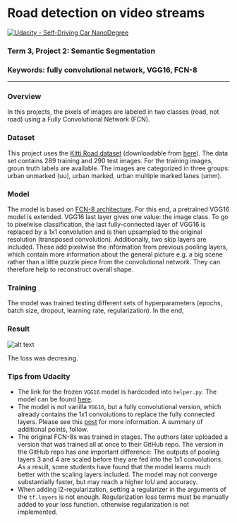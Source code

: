 # Road detection on video streams
[![Udacity - Self-Driving Car NanoDegree](https://s3.amazonaws.com/udacity-sdc/github/shield-carnd.svg)](http://www.udacity.com/drive)

### Term 3, Project 2: Semantic Segmentation
### Keywords: fully convolutional network, VGG16, FCN-8

[//]: # (Image References)
[result]: ./runs/results.gif "Result" 

---

### Overview
In this projects, the pixels of images are labeled in two classes (road, not road) using a Fully Convolutional Network (FCN).

### Dataset
This project uses the [Kitti Road dataset](http://www.cvlibs.net/datasets/kitti/eval_road.php) (downloadable from [here](http://www.cvlibs.net/download.php?file=data_road.zip)).
The data set contains 289 training and 290 test images. For the training images, groun truth labels are available. The images are categorized in three groups: urban unmarked (uu), urban marked, urban multiple marked lanes (umm).

### Model
The model is based on [FCN-8 architecture](https://people.eecs.berkeley.edu/~jonlong/long_shelhamer_fcn.pdf). 
For this end, a pretrained VGG16 model is extended. VGG16 last layer gives one value: the image class. To go to pixelwise classification,
the last fully-connected layer of VGG16 is replaced by a 1x1 convolution and is then upsampled to the original resolution (transposed convolution).
Additionally, two skip layers are included. These add pixelwise the information from previous pooling layers, which contain more information about the general picture e.g. a big scene rather than a little puzzle piece from the convolutional network. They can therefore help to reconstruct overall shape.

### Training
The model was trained testing different sets of hyperparameters (epochs, batch size, dropout, learning rate, regularization).
In the end, 

### Result
![alt text][result]

The loss was decresing.

 
 ### Tips from Udacity
- The link for the frozen `VGG16` model is hardcoded into `helper.py`.  The model can be found [here](https://s3-us-west-1.amazonaws.com/udacity-selfdrivingcar/vgg.zip).
- The model is not vanilla `VGG16`, but a fully convolutional version, which already contains the 1x1 convolutions to replace the fully connected layers. Please see this [post](https://s3-us-west-1.amazonaws.com/udacity-selfdrivingcar/forum_archive/Semantic_Segmentation_advice.pdf) for more information.  A summary of additional points, follow. 
- The original FCN-8s was trained in stages. The authors later uploaded a version that was trained all at once to their GitHub repo.  The version in the GitHub repo has one important difference: The outputs of pooling layers 3 and 4 are scaled before they are fed into the 1x1 convolutions.  As a result, some students have found that the model learns much better with the scaling layers included. The model may not converge substantially faster, but may reach a higher IoU and accuracy. 
- When adding l2-regularization, setting a regularizer in the arguments of the `tf.layers` is not enough. Regularization loss terms must be manually added to your loss function. otherwise regularization is not implemented.